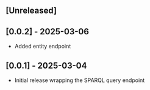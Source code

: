 ## [Unreleased]
 
## [0.0.2] - 2025-03-06
- Added entity endpoint

## [0.0.1] - 2025-03-04
- Initial release wrapping the SPARQL query endpoint
